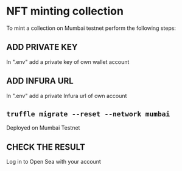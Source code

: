 # NFT minting collection

To mint a collection on Mumbai testnet perform the following steps:

## ADD PRIVATE KEY

In ".env" add a private key of own wallet account

## ADD INFURA URL

In ".env" add a private Infura url of own account

## `truffle migrate --reset --network mumbai`

Deployed on Mumbai Testnet

## CHECK THE RESULT

Log in to Open Sea with your account
